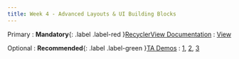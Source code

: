 ```yaml
---
title: Week 4 - Advanced Layouts & UI Building Blocks
---
```


Primary
: **Mandatory**{: .label .label-red }[RecyclerView Documentation](https://developer.android.com/develop/ui/views/layout/recyclerview#java)
  : [View](https://developer.android.com/develop/ui/views/layout/recyclerview#java)

Optional
: **Recommended**{: .label .label-green }[TA Demos](https://github.com/Shogz-Labs/EECS4443_W25_Assets/tree/main/ta_recitations/demos)
  : [1](https://github.com/Shogz-Labs/EECS4443_W25_Assets/blob/main/ta_recitations/demos/DemoGridView.zip), [2](https://github.com/Shogz-Labs/EECS4443_W25_Assets/blob/main/ta_recitations/demos/DemoPokedex.zip), [3](https://github.com/Shogz-Labs/EECS4443_W25_Assets/blob/main/ta_recitations/demos/DemoReminders.zip)